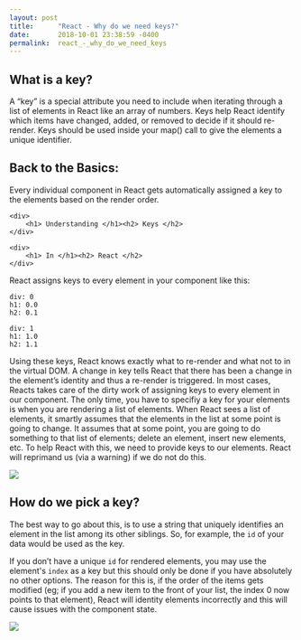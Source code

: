 ```yaml
---
layout: post
title:      "React - Why do we need keys?"
date:       2018-10-01 23:38:59 -0400
permalink:  react_-_why_do_we_need_keys
---
```



## What is a key?

 A “key” is a special attribute you need to include when iterating through a list of elements in React like an array of numbers.  Keys help React identify which items have changed, added, or removed to decide if it should re-render. Keys should be used inside your map() call to give the elements a unique identifier.

## Back to the Basics:
Every individual component in React gets automatically assigned a key to the elements based on the render order. 

```
<div>
    <h1> Understanding </h1><h2> Keys </h2>
</div>

<div>
    <h1> In </h1><h2> React </h2>
</div>

```

React assigns keys to every element in your component like this:

```
div: 0   
h1: 0.0   
h2: 0.1

div: 1   
h1: 1.0   
h2: 1.1
```


Using these keys, React knows exactly what to re-render and what not to in the virtual DOM. A change in key tells React that there has been a change in the element’s identity and thus a re-render is triggered. In most cases, Reacts takes care of the dirty work of assigning keys to every element in our component. The only time, you have to specifiy a key for your elements is when you are rendering a list of elements. When React sees a list of elements, it smartly assumes that the elements in the list at some point is going to change. It assumes that at some point, you are going to do something to that list of elements; delete an element, insert new elements, etc. To help React with this, we need to provide keys to our elements. React will reprimand us (via a warning) if we do not do this. 

![](https://i.imgur.com/7wuzfXTh.png)

## How do we pick a key? 

The best way to go about this, is to use a string that uniquely identifies an element in the list among its other siblings. So, for example, the `id` of your data would be used as the key. 

If you don’t have a unique `id` for rendered elements, you may use the element's `index` as a key but this should only be done if you have absolutely no other options. The reason for this is, if the order of the items gets modified (eg; if you add a new item to the front of your list, the index 0 now points to that element), React will identity elements incorrectly and this will cause issues with the component state.  

![](https://i.imgur.com/wJgzeJth.png)




